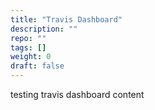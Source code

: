 ```yaml
---
title: "Travis Dashboard"
description: ""
repo: ""
tags: []
weight: 0
draft: false
---
```


testing travis dashboard content